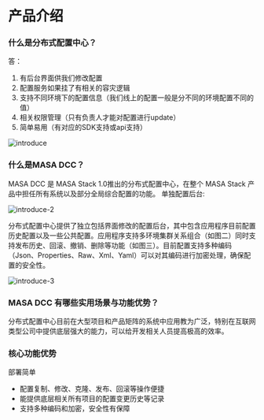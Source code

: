 # 产品介绍

### 什么是分布式配置中心？

答：
1. 有后台界面供我们修改配置
2. 配置服务如果挂了有相关的容灾逻辑
3. 支持不同环境下的配置信息（我们线上的配置一般是分不同的环境配置不同的值）
4. 相关权限管理（只有负责人才能对配置进行update）
5. 简单易用（有对应的SDK支持或api支持）
 
![introduce](https://cdn.masastack.com/stack/doc/dcc/introduce.png)

### 什么是MASA DCC？

 MASA DCC 是 MASA Stack 1.0推出的分布式配置中心，在整个 MASA Stack 产品中担任所有系统以及部分全局综合配置的功能。
单独配置后台:

![introduce-2](https://cdn.masastack.com/stack/doc/dcc/introduce-2.png) 

分布式配置中心提供了独立包括界面修改的配置后台，其中包含应用程序目前配置历史配置以及一些公共配置。应用程序支持多环境集群关系组合（如图二）同时支持发布历史、回滚、撤销、删除等功能（如图三）。目前配置支持多种编码（Json、Properties、Raw、Xml、Yaml）可以对其编码进行加密处理，确保配置的安全性。
   
![introduce-3](https://cdn.masastack.com/stack/doc/dcc/introduce-3.png)

### MASA DCC 有哪些实用场景与功能优势？

分布式配置中心目前在大型项目和产品矩阵的系统中应用教为广泛，特别在互联网类型公司中提供底层强大的能力，可以给开发相关人员提高极高的效率。

### 核心功能优势

 部署简单

- 配置复制、修改、克隆、发布、回滚等操作便捷
- 能提供底层相关所有项目的配置变更历史等记录
- 支持多种编码和加密，安全性有保障